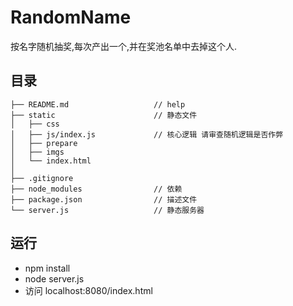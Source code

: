 # RandomName
按名字随机抽奖,每次产出一个,并在奖池名单中去掉这个人.
## 目录
```
├── README.md                   // help
├── static                      // 静态文件
│   ├── css
│   ├── js/index.js             // 核心逻辑 请审查随机逻辑是否作弊                     
│   ├── prepare
│   ├── imgs            
│   └── index.html
│   
├── .gitignore                  
├── node_modules                // 依赖
├── package.json                // 描述文件
└── server.js                   // 静态服务器
```
## 运行
- npm install 
- node server.js
- 访问 localhost:8080/index.html